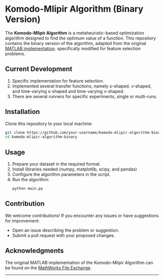 # Komodo-Mlipir Algorithm (Binary Version)

The **Komodo-Mlipir Algorithm** is a metaheuristic-based optimization algorithm designed to find the optimum value of a function. This repository contains the binary version of the algorithm, adapted from the original [MATLAB implementation](https://www.mathworks.com/matlabcentral/fileexchange/102514-komodo-mlipir-algorithm). specifically modified for feature selection problems.

## Current Development
1. Specific implementation for feature selection.
2. Implemented several transfer functions, namely s-shaped. v-shaped, and time-varying s-shaped and time-varying v-shaped.
3. There are several runners for specific experiments, single or multi-runs.

## Installation
Clone this repository to your local machine:
```bash
git clone https://github.com/your-username/komodo-mlipir-algorithm-binary.git
cd komodo-mlipir-algorithm-binary
```

## Usage
1. Prepare your dataset in the required format.
2. Install libraries needed (numpy, matplotlib, scipy, and pandas)
3. Configure the algorithm parameters in the script.
4. Run the algorithm:
   ```bash
   python main.py
   ```

## Contribution
We welcome contributions! If you encounter any issues or have suggestions for improvement:
- Open an issue describing the problem or suggestion.
- Submit a pull request with your proposed changes.

## Acknowledgments
The original MATLAB implementation of the Komodo-Mlipir Algorithm can be found on the [MathWorks File Exchange](https://www.mathworks.com/matlabcentral/fileexchange/102514-komodo-mlipir-algorithm).

---
